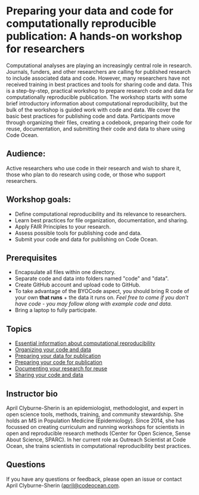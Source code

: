 # Preparing your data and code for computationally reproducible publication: A hands-on workshop for researchers

Computational analyses are playing an increasingly central role in research. Journals, funders, and other researchers are calling for published research to include associated data and code. However, many researchers have not received training in best practices and tools for sharing code and data. This is a step-by-step, practical workshop to prepare research code and data for computationally reproducible publication. The workshop starts with some brief introductory information about computational reproducibility, but the bulk of the workshop is guided work with code and data. We cover the basic best practices for publishing code and data. Participants move through organizing their files, creating a codebook, preparing their code for reuse, documentation, and submitting their code and data to share using Code Ocean. 

## Audience: 
Active researchers who use code in their research and wish to share it, those who plan to do research using code, or those who support researchers.

## Workshop goals: 
* Define computational reproducibility and its relevance to researchers.
* Learn best practices for file organization, documentation, and sharing.
* Apply FAIR Principles to your research.
* Assess possible tools for publishing code and data.
* Submit your code and data for publishing on Code Ocean.

## Prerequisites

* Encapsulate all files within one directory.
* Separate code and data into folders named "code" and "data".
* Create GitHub account and upload code to GitHub.
* To take advantage of the BYOCode aspect, you should bring R code of your own **that runs** + the data it runs on. *Feel free to come if you don't have code - you may follow along with example code and data.*
* Bring a laptop to fully participate.

## Topics

* [Essential information about computational reproducibility](https://github.com/aprilcs/BYOCode/blob/master/episodes/00-intro.md)
* [Organizing your code and data](https://github.com/aprilcs/BYOCode/blob/master/episodes/01-organization.md)
* [Preparing your data for publication](https://github.com/aprilcs/BYOCode/blob/master/episodes/02-data.md)
* [Preparing your code for publication](https://github.com/aprilcs/BYOCode/blob/master/episodes/03-code.md)
* [Documenting your research for reuse](https://github.com/aprilcs/BYOCode/blob/master/episodes/04-documentation.md)
* [Sharing your code and data](https://github.com/aprilcs/BYOCode/blob/master/episodes/05-sharing.md)

## Instructor bio

April Clyburne-Sherin is an epidemiologist, methodologist, and expert in open science tools, methods, training, and community stewardship. She holds an MS in Population Medicine (Epidemiology). Since 2014, she has focussed on creating curriculum and running workshops for scientists in open and reproducible research methods (Center for Open Science, Sense About Science, SPARC). In her current role as Outreach Scientist at Code Ocean, she trains scientists in computational reproducibility best practices.

## Questions

If you have any questions or feedback, please open an issue or contact April Clyburne-Sherin ([april@codeocean.com](mailto:april@codeocean.com).
